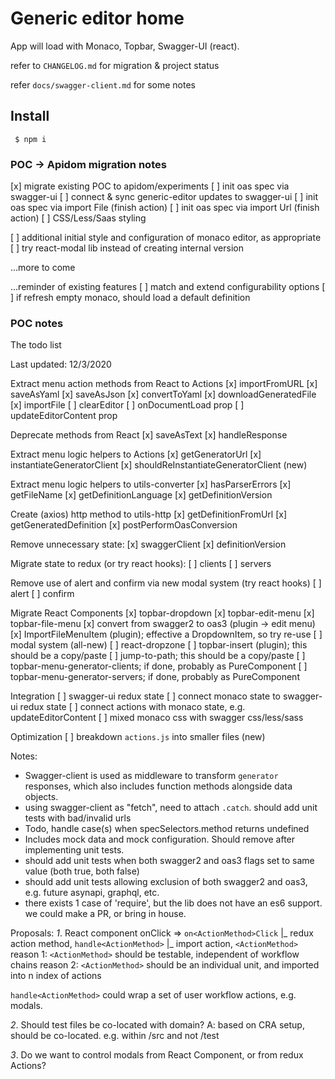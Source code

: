 # Generic editor home

App will load with Monaco, Topbar, Swagger-UI (react).

refer to `CHANGELOG.md` for migration & project status

refer `docs/swagger-client.md` for some notes

## Install

```shell script
 $ npm i
```

### POC -> Apidom migration notes
[x] migrate existing POC to apidom/experiments
[ ] init oas spec via swagger-ui
[ ] connect & sync generic-editor updates to swagger-ui
[ ] init oas spec via import File (finish action)
[ ] init oas spec via import Url (finish action)
[ ] CSS/Less/Saas styling

[ ] additional initial style and configuration of monaco editor, as appropriate
[ ] try react-modal lib instead of creating internal version

...more to come

...reminder of existing features
[ ] match and extend configurability options
[ ] if refresh empty monaco, should load a default definition

### POC notes

The todo list

Last updated: 12/3/2020

Extract menu action methods from React to Actions
[x] importFromURL
[x] saveAsYaml
[x] saveAsJson
[x] convertToYaml
[x] downloadGeneratedFile
[x] importFile
[ ] clearEditor
[ ] onDocumentLoad prop
[ ] updateEditorContent prop

Deprecate methods from React
[x] saveAsText
[x] handleResponse

Extract menu logic helpers to Actions
[x] getGeneratorUrl
[x] instantiateGeneratorClient
[x] shouldReInstantiateGeneratorClient (new)

Extract menu logic helpers to utils-converter
[x] hasParserErrors
[x] getFileName
[x] getDefinitionLanguage
[x] getDefinitionVersion

Create (axios) http method to utils-http
[x] getDefinitionFromUrl
[x] getGeneratedDefinition
[x] postPerformOasConversion

Remove unnecessary state:
[x] swaggerClient
[x] definitionVersion

Migrate state to redux (or try react hooks):
[ ] clients
[ ] servers

Remove use of alert and confirm via new modal system (try react hooks)
[ ] alert
[ ] confirm

Migrate React Components
[x] topbar-dropdown
[x] topbar-edit-menu
[x] topbar-file-menu
[x] convert from swagger2 to oas3 (plugin -> edit menu)
[x] ImportFileMenuItem (plugin); effective a DropdownItem, so try re-use
[ ] modal system (all-new)
[ ] react-dropzone
[ ] topbar-insert (plugin); this should be a copy/paste
[ ] jump-to-path; this should be a copy/paste
[ ] topbar-menu-generator-clients; if done, probably as PureComponent
[ ] topbar-menu-generator-servers; if done, probably as PureComponent

Integration
[ ] swagger-ui redux state
[ ] connect monaco state to swagger-ui redux state
[ ] connect actions with monaco state, e.g. updateEditorContent
[ ] mixed monaco css with swagger css/less/sass

Optimization
[ ] breakdown `actions.js` into smaller files (new)


Notes:
* Swagger-client is used as middleware to transform `generator` responses,
which also includes function methods alongside data objects.
* using swagger-client as "fetch", need to attach `.catch`. should add unit tests with bad/invalid urls
* Todo, handle case(s) when specSelectors.method returns undefined
* Includes mock data and mock configuration. Should remove after implementing unit tests.
* should add unit tests when both swagger2 and oas3 flags set to same value (both true, both false)
* should add unit tests allowing exclusion of both swagger2 and oas3, e.g. future asynapi, graphql, etc.
* there exists 1 case of 'require', but the lib does not have an es6 support. we could make a PR, or bring in house.


Proposals:
*1*. React component onClick => `on<ActionMethod>Click`
|_ redux action method, `handle<ActionMethod>`
  |_ import action, `<ActionMethod>`
reason 1: `<ActionMethod>` should be testable, independent of workflow chains
reason 2: `<ActionMethod>` should be an individual unit, and imported into n index of actions

`handle<ActionMethod>` could wrap a set of user workflow actions, e.g. modals.

*2*. Should test files be co-located with domain?
A: based on CRA setup, should be co-located. e.g. within /src and not /test

*3*. Do we want to control modals from React Component, or from redux Actions?
